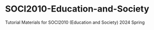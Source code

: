 # SOCI2010-Education-and-Society
Tutorial Materials for SOCI2010 (Education and Society) 2024 Spring 
